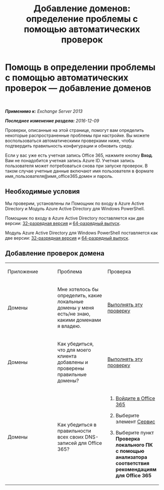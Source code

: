﻿---
title: 'Добавление доменов: определение проблемы с помощью автоматических проверок'
TOCTitle: Помощь в определении проблемы с помощью автоматических проверок — добавление доменов
ms:assetid: ea90a24b-7c9c-48d5-9475-0eb7777452f3
ms:mtpsurl: https://technet.microsoft.com/ru-ru/library/Dn793981(v=EXCHG.150)
ms:contentKeyID: 62633055
ms.date: 05/22/2018
mtps_version: v=EXCHG.150
ms.translationtype: MT
---

# Помощь в определении проблемы с помощью автоматических проверок — добавление доменов

 

_**Применимо к:** Exchange Server 2013_

_**Последнее изменение раздела:** 2016-12-09_

Проверки, описанные на этой странице, помогут вам определить некоторые распространенные проблемы при настройке. Вы можете воспользоваться автоматическими проверками ниже, чтобы подтвердить правильность конфигурации и обновить среду.

Если у вас уже есть учетная запись Office 365, нажмите кнопку **Вход**. Вам не понадобится учетная запись Azure ID. Учетная запись пользователя может потребоваться снова при запуске проверок. В таком случае учетные данные включают имя пользователя в формате имя\_пользователя@имя\_office365.домен и пароль.

## Необходимые условия

Мы проверим, установлены ли Помощник по входу в Azure Active Directory и Модуль Azure Active Directory для Windows PowerShell.

Помощник по входу в Azure Active Directory поставляется как две версии: [32-разрядная версия](https://go.microsoft.com/fwlink/?linkid=286261) и [64-разрядный выпуск](https://go.microsoft.com/fwlink/?linkid=286262).

Модуль Azure Active Directory для Windows PowerShell поставляется как две версии: [32-разрядная версия](https://go.microsoft.com/fwlink/?linkid=286258) и [64-разрядный выпуск](https://go.microsoft.com/fwlink/?linkid=286259).

## Добавление проверок домена


<table>
<colgroup>
<col style="width: 33%" />
<col style="width: 33%" />
<col style="width: 33%" />
</colgroup>
<tbody>
<tr class="odd">
<td><p>Приложение</p></td>
<td><p>Проблема</p></td>
<td><p>Проверка</p></td>
</tr>
<tr class="even">
<td><p>Домены</p></td>
<td><p>Мне хотелось бы определить, какие локальные домены у меня есть/не знаю, какими доменами я владею.</p></td>
<td><p><a href="https://go.microsoft.com/?linkid=9834925">Выполнять эту проверку</a></p></td>
</tr>
<tr class="odd">
<td><p>Домены</p></td>
<td><p>Как убедиться, что для моего клиента добавлены и проверены правильные домены?</p></td>
<td><p><a href="https://go.microsoft.com/?linkid=9834905">Выполнять эту проверку</a></p></td>
</tr>
<tr class="even">
<td><p>Домены</p></td>
<td><p>Как убедиться в правильности всех своих DNS-записей для Office 365?</p></td>
<td><ol>
<li><p><a href="https://portal.microsoftonline.com/">Войдите в Office 365</a></p></li>
<li><p>Выберите элемент <a href="https://portal.microsoftonline.com/tools">Сервис</a></p></li>
<li><p>Выберите пункт <strong>Проверка локального ПК с помощью анализатора соответствия рекомендациям для Office 365</strong></p></li>
</ol></td>
</tr>
</tbody>
</table>

